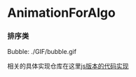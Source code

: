 # AnimationForAlgo

### 排序类

Bubble:
./GIF/bubble.gif



相关的具体实现仓库在这里[js版本的代码实现](https://github.com/TPQuietBro/Algo)
